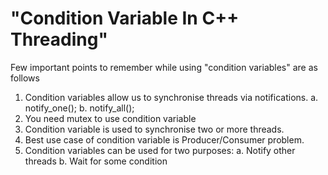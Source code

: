 # "Condition Variable In C++ Threading"

Few important points to remember while using "condition variables" are as follows

1. Condition variables allow us to synchronise threads via notifications.
   a. notify_one();
   b. notify_all();
2. You need mutex to use condition variable
3. Condition variable is used to synchronise two or more threads.
4. Best use case of condition variable is Producer/Consumer problem.
5. Condition variables can be used for two purposes:
   a. Notify other threads
   b. Wait for some condition

